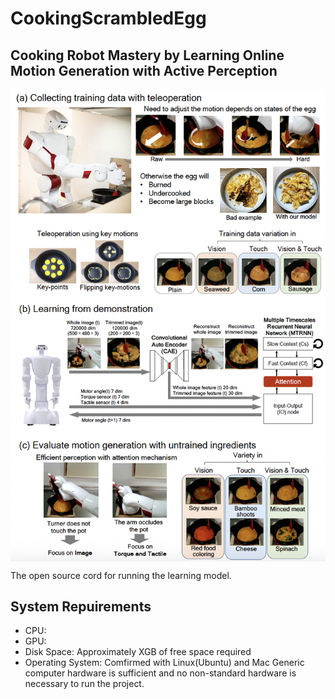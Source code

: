 # CookingScrambledEgg
## Cooking Robot Mastery by Learning Online Motion Generation with Active Perception
<img src="https://github.com/namikosaito/CookingScrambledEgg/blob/main/Cooking_cover_img.png" align="middle" width="3000"/>


The open source cord for running the learning model.

## System Repuirements
* CPU:
* GPU:
* Disk Space: Approximately XGB of free space required
* Operating System: Comfirmed with Linux(Ubuntu) and Mac
Generic computer hardware is sufficient and no non-standard hardware is necessary to run the project.

## 
